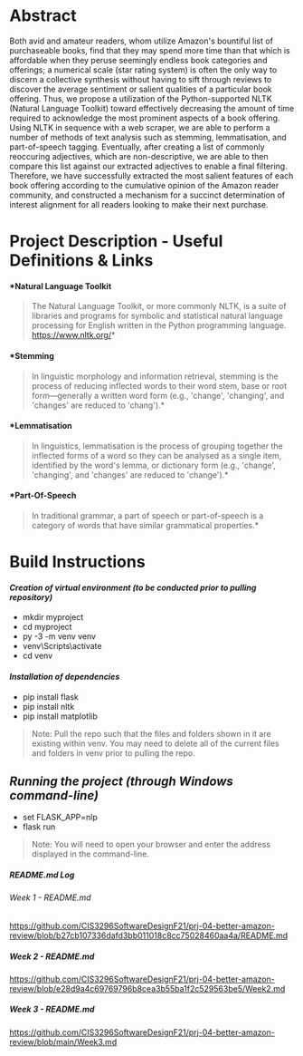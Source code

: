 # Abstract

Both avid and amateur readers, whom utilize Amazon's bountiful list of purchaseable books, find that they may spend more time than that which is affordable when they peruse seemingly endless book categories and offerings; a numerical scale (star rating system) is often the only way to discern a collective synthesis without having to sift through reviews to discover the average sentiment or salient qualities of a particular book offering. Thus, we propose a utilization of the Python-supported NLTK (Natural Language Toolkit) toward effectively decreasing the amount of time required to acknowledge the most prominent aspects of a book offering. Using NLTK in sequence with a web scraper, we are able to perform a number of methods of text analysis such as stemming, lemmatisation, and part-of-speech tagging. Eventually, after creating a list of commonly reoccuring adjectives, which are non-descriptive, we are able to then compare this list against our extracted adjectives to enable a final filtering. Therefore, we have successfully extracted the most salient features of each book offering according to the cumulative opinion of the Amazon reader community, and constructed a mechanism for a succinct determination of interest alignment for all readers looking to make their next purchase.

# Project Description - Useful Definitions & Links

#### *Natural Language Toolkit
> The Natural Language Toolkit, or more commonly NLTK, is a suite of libraries and programs for symbolic and statistical natural language processing for English written in the Python programming language. https://www.nltk.org/*

#### *Stemming
> In linguistic morphology and information retrieval, stemming is the process of reducing inflected words to their word stem, base or root form—generally a written word form (e.g., 'change', 'changing', and 'changes' are reduced to 'chang').*

#### *Lemmatisation
> In linguistics, lemmatisation is the process of grouping together the inflected forms of a word so they can be analysed as a single item, identified by the word's lemma, or dictionary form (e.g., 'change', 'changing', and 'changes' are reduced to 'change').*

#### *Part-Of-Speech
> In traditional grammar, a part of speech or part-of-speech is a category of words that have similar grammatical properties.*

# Build Instructions

#### ***Creation of virtual environment (to be conducted prior to pulling repository)***

- mkdir myproject
- cd myproject
- py -3 -m venv venv
- venv\Scripts\activate
- cd venv

#### ***Installation of dependencies***

- pip install flask
- pip install nltk
- pip install matplotlib

> Note: Pull the repo such that the files and folders shown in it are existing within venv. You may need to delete all of the current files and folders in venv prior to pulling the repo. 

## ***Running the project (through Windows command-line)***

- set FLASK_APP=nlp
- flask run

> Note: You will need to open your browser and enter the address displayed in the command-line.



##### README.md Log

###### Week 1 - README.md

https://github.com/CIS3296SoftwareDesignF21/prj-04-better-amazon-review/blob/b27cb107336dafd3bb011018c8cc75028460aa4a/README.md

##### Week 2 - README.md

https://github.com/CIS3296SoftwareDesignF21/prj-04-better-amazon-review/blob/e28d9a4c69769796b8cea3b55ba1f2c529563be5/Week2.md

##### Week 3 - README.md

https://github.com/CIS3296SoftwareDesignF21/prj-04-better-amazon-review/blob/main/Week3.md
